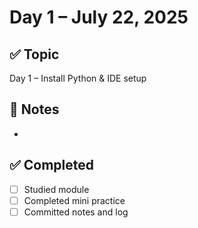 # Day 1 – July 22, 2025

## ✅ Topic
Day 1 – Install Python & IDE setup

## 📝 Notes
- 

## ✅ Completed
- [ ] Studied module
- [ ] Completed mini practice
- [ ] Committed notes and log
